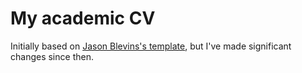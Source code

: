 # My academic CV

Initially based on [Jason Blevins's
template](https://jblevins.org/projects/cv-template), but I've made significant
changes since then.
